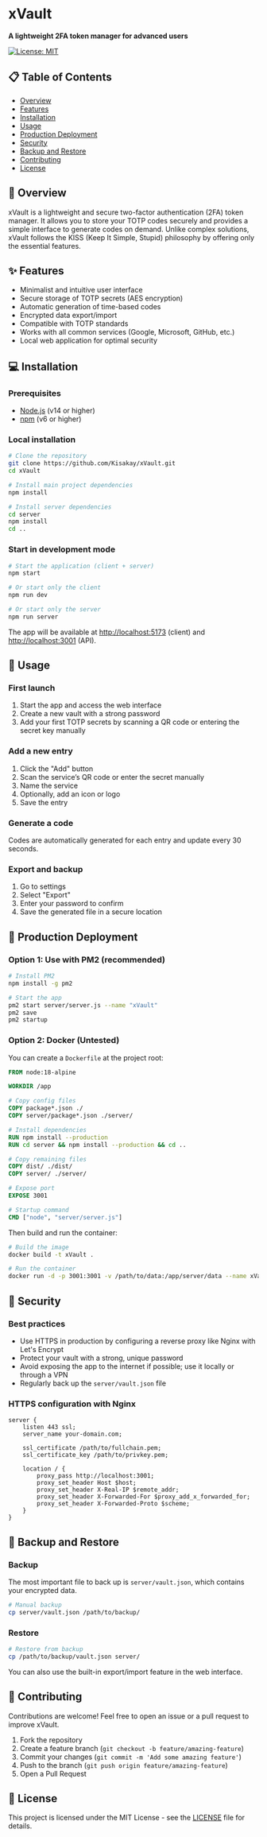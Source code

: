 # xVault

**A lightweight 2FA token manager for advanced users**

[![License: MIT](https://img.shields.io/badge/License-MIT-yellow.svg)](https://opensource.org/licenses/MIT)

</div>

## 📋 Table of Contents

* [Overview](#-overview)
* [Features](#-features)
* [Installation](#-installation)
* [Usage](#-usage)
* [Production Deployment](#-production-deployment)
* [Security](#-security)
* [Backup and Restore](#-backup-and-restore)
* [Contributing](#-contributing)
* [License](#-license)

## 🚀 Overview

xVault is a lightweight and secure two-factor authentication (2FA) token manager. It allows you to store your TOTP codes securely and provides a simple interface to generate codes on demand. Unlike complex solutions, xVault follows the KISS (Keep It Simple, Stupid) philosophy by offering only the essential features.

## ✨ Features

* Minimalist and intuitive user interface
* Secure storage of TOTP secrets (AES encryption)
* Automatic generation of time-based codes
* Encrypted data export/import
* Compatible with TOTP standards
* Works with all common services (Google, Microsoft, GitHub, etc.)
* Local web application for optimal security

## 💻 Installation

### Prerequisites

* [Node.js](https://nodejs.org/) (v14 or higher)
* [npm](https://www.npmjs.com/) (v6 or higher)

### Local installation

```bash
# Clone the repository
git clone https://github.com/Kisakay/xVault.git
cd xVault

# Install main project dependencies
npm install

# Install server dependencies
cd server
npm install
cd ..
```

### Start in development mode

```bash
# Start the application (client + server)
npm start

# Or start only the client
npm run dev

# Or start only the server
npm run server
```

The app will be available at [http://localhost:5173](http://localhost:5173) (client) and [http://localhost:3001](http://localhost:3001) (API).

## 🔧 Usage

### First launch

1. Start the app and access the web interface
2. Create a new vault with a strong password
3. Add your first TOTP secrets by scanning a QR code or entering the secret key manually

### Add a new entry

1. Click the "Add" button
2. Scan the service’s QR code or enter the secret manually
3. Name the service
4. Optionally, add an icon or logo
5. Save the entry

### Generate a code

Codes are automatically generated for each entry and update every 30 seconds.

### Export and backup

1. Go to settings
2. Select "Export"
3. Enter your password to confirm
4. Save the generated file in a secure location

## 🏢 Production Deployment

### Option 1: Use with PM2 (recommended)

```bash
# Install PM2
npm install -g pm2

# Start the app
pm2 start server/server.js --name "xVault"
pm2 save
pm2 startup
```

### Option 2: Docker (Untested)

You can create a `Dockerfile` at the project root:

```Dockerfile
FROM node:18-alpine

WORKDIR /app

# Copy config files
COPY package*.json ./
COPY server/package*.json ./server/

# Install dependencies
RUN npm install --production
RUN cd server && npm install --production && cd ..

# Copy remaining files
COPY dist/ ./dist/
COPY server/ ./server/

# Expose port
EXPOSE 3001

# Startup command
CMD ["node", "server/server.js"]
```

Then build and run the container:

```bash
# Build the image
docker build -t xVault .

# Run the container
docker run -d -p 3001:3001 -v /path/to/data:/app/server/data --name xVault xVault
```

## 🔐 Security

### Best practices

* Use HTTPS in production by configuring a reverse proxy like Nginx with Let's Encrypt
* Protect your vault with a strong, unique password
* Avoid exposing the app to the internet if possible; use it locally or through a VPN
* Regularly back up the `server/vault.json` file

### HTTPS configuration with Nginx

```nginx
server {
    listen 443 ssl;
    server_name your-domain.com;
    
    ssl_certificate /path/to/fullchain.pem;
    ssl_certificate_key /path/to/privkey.pem;
    
    location / {
        proxy_pass http://localhost:3001;
        proxy_set_header Host $host;
        proxy_set_header X-Real-IP $remote_addr;
        proxy_set_header X-Forwarded-For $proxy_add_x_forwarded_for;
        proxy_set_header X-Forwarded-Proto $scheme;
    }
}
```

## 💾 Backup and Restore

### Backup

The most important file to back up is `server/vault.json`, which contains your encrypted data.

```bash
# Manual backup
cp server/vault.json /path/to/backup/
```

### Restore

```bash
# Restore from backup
cp /path/to/backup/vault.json server/
```

You can also use the built-in export/import feature in the web interface.

## 👥 Contributing

Contributions are welcome! Feel free to open an issue or a pull request to improve xVault.

1. Fork the repository
2. Create a feature branch (`git checkout -b feature/amazing-feature`)
3. Commit your changes (`git commit -m 'Add some amazing feature'`)
4. Push to the branch (`git push origin feature/amazing-feature`)
5. Open a Pull Request

## 📄 License

This project is licensed under the MIT License - see the [LICENSE](LICENSE) file for details.